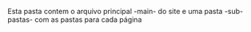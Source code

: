 Esta pasta contem o arquivo principal -main- do site e uma pasta -sub-pastas- com as pastas para cada página
